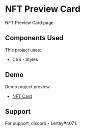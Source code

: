 # NFT Preview Card

NFT Preview Card page
## Components Used

This project uses:

- CSS - Styles

## Demo

Demo project preview

- [NFT Card](https://charming-fox-24355e.netlify.app/)
## Support

For support, discord - Lertey#4071.

